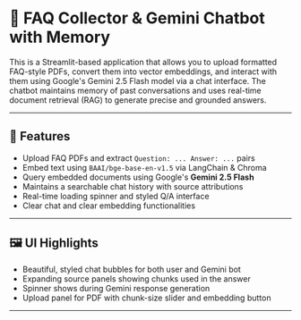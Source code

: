 # 📘 FAQ Collector & Gemini Chatbot with Memory

This is a Streamlit-based application that allows you to upload formatted FAQ-style PDFs, convert them into vector embeddings, and interact with them using Google's Gemini 2.5 Flash model via a chat interface. The chatbot maintains memory of past conversations and uses real-time document retrieval (RAG) to generate precise and grounded answers.

---

## 🔧 Features

- Upload FAQ PDFs and extract `Question: ... Answer: ...` pairs
- Embed text using `BAAI/bge-base-en-v1.5` via LangChain & Chroma
- Query embedded documents using Google's **Gemini 2.5 Flash**
- Maintains a searchable chat history with source attributions
- Real-time loading spinner and styled Q/A interface
- Clear chat and clear embedding functionalities

---

## 🖼️ UI Highlights

- Beautiful, styled chat bubbles for both user and Gemini bot
- Expanding source panels showing chunks used in the answer
- Spinner shows during Gemini response generation
- Upload panel for PDF with chunk-size slider and embedding button

---